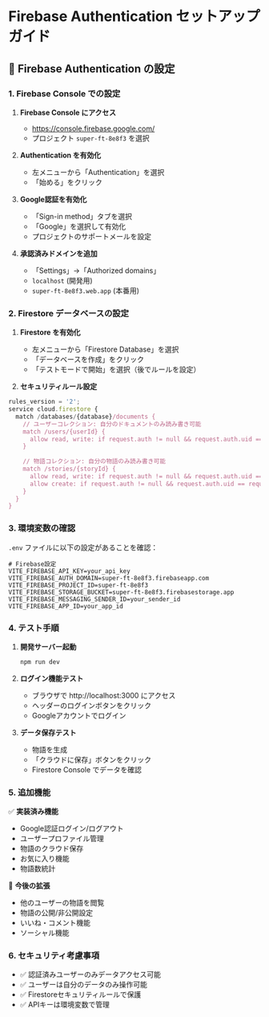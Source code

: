 # Firebase Authentication セットアップガイド

## 🔐 Firebase Authentication の設定

### 1. Firebase Console での設定

1. **Firebase Console にアクセス**
   - https://console.firebase.google.com/
   - プロジェクト `super-ft-8e8f3` を選択

2. **Authentication を有効化**
   - 左メニューから「Authentication」を選択
   - 「始める」をクリック

3. **Google認証を有効化**
   - 「Sign-in method」タブを選択
   - 「Google」を選択して有効化
   - プロジェクトのサポートメールを設定

4. **承認済みドメインを追加**
   - 「Settings」→「Authorized domains」
   - `localhost` (開発用)
   - `super-ft-8e8f3.web.app` (本番用)

### 2. Firestore データベースの設定

1. **Firestore を有効化**
   - 左メニューから「Firestore Database」を選択
   - 「データベースを作成」をクリック
   - 「テストモードで開始」を選択（後でルールを設定）

2. **セキュリティルール設定**
```javascript
rules_version = '2';
service cloud.firestore {
  match /databases/{database}/documents {
    // ユーザーコレクション: 自分のドキュメントのみ読み書き可能
    match /users/{userId} {
      allow read, write: if request.auth != null && request.auth.uid == userId;
    }
    
    // 物語コレクション: 自分の物語のみ読み書き可能
    match /stories/{storyId} {
      allow read, write: if request.auth != null && request.auth.uid == resource.data.userId;
      allow create: if request.auth != null && request.auth.uid == request.resource.data.userId;
    }
  }
}
```

### 3. 環境変数の確認

`.env` ファイルに以下の設定があることを確認：

```
# Firebase設定
VITE_FIREBASE_API_KEY=your_api_key
VITE_FIREBASE_AUTH_DOMAIN=super-ft-8e8f3.firebaseapp.com
VITE_FIREBASE_PROJECT_ID=super-ft-8e8f3
VITE_FIREBASE_STORAGE_BUCKET=super-ft-8e8f3.firebasestorage.app
VITE_FIREBASE_MESSAGING_SENDER_ID=your_sender_id
VITE_FIREBASE_APP_ID=your_app_id
```

### 4. テスト手順

1. **開発サーバー起動**
   ```bash
   npm run dev
   ```

2. **ログイン機能テスト**
   - ブラウザで http://localhost:3000 にアクセス
   - ヘッダーのログインボタンをクリック
   - Googleアカウントでログイン

3. **データ保存テスト**
   - 物語を生成
   - 「クラウドに保存」ボタンをクリック
   - Firestore Console でデータを確認

### 5. 追加機能

✅ **実装済み機能**
- Google認証ログイン/ログアウト
- ユーザープロファイル管理
- 物語のクラウド保存
- お気に入り機能
- 物語数統計

🔄 **今後の拡張**
- 他のユーザーの物語を閲覧
- 物語の公開/非公開設定
- いいね・コメント機能
- ソーシャル機能

### 6. セキュリティ考慮事項

- ✅ 認証済みユーザーのみデータアクセス可能
- ✅ ユーザーは自分のデータのみ操作可能
- ✅ Firestoreセキュリティルールで保護
- ✅ APIキーは環境変数で管理
